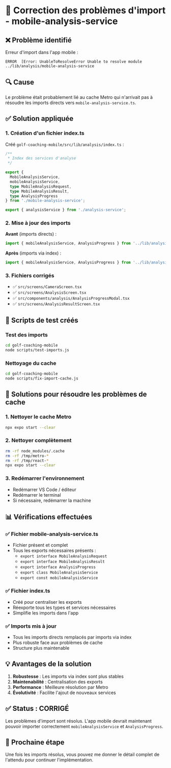 # 🔧 Correction des problèmes d'import - mobile-analysis-service

## ❌ Problème identifié

Erreur d'import dans l'app mobile :
```
ERROR  [Error: UnableToResolveError Unable to resolve module ../lib/analysis/mobile-analysis-service
```

## 🔍 Cause

Le problème était probablement lié au cache Metro qui n'arrivait pas à résoudre les imports directs vers `mobile-analysis-service.ts`.

## ✅ Solution appliquée

### 1. **Création d'un fichier index.ts**

Créé `golf-coaching-mobile/src/lib/analysis/index.ts` :

```typescript
/**
 * Index des services d'analyse
 */

export { 
  MobileAnalysisService, 
  mobileAnalysisService,
  type MobileAnalysisRequest,
  type MobileAnalysisResult,
  type AnalysisProgress
} from './mobile-analysis-service';

export { analysisService } from './analysis-service';
```

### 2. **Mise à jour des imports**

**Avant** (imports directs) :
```typescript
import { mobileAnalysisService, AnalysisProgress } from '../lib/analysis/mobile-analysis-service';
```

**Après** (imports via index) :
```typescript
import { mobileAnalysisService, AnalysisProgress } from '../lib/analysis';
```

### 3. **Fichiers corrigés**

- ✅ `src/screens/CameraScreen.tsx`
- ✅ `src/screens/AnalysisScreen.tsx`
- ✅ `src/components/analysis/AnalysisProgressModal.tsx`
- ✅ `src/screens/AnalysisResultScreen.tsx`

## 🧪 Scripts de test créés

### Test des imports
```bash
cd golf-coaching-mobile
node scripts/test-imports.js
```

### Nettoyage du cache
```bash
cd golf-coaching-mobile
node scripts/fix-import-cache.js
```

## 🔧 Solutions pour résoudre les problèmes de cache

### 1. **Nettoyer le cache Metro**
```bash
npx expo start --clear
```

### 2. **Nettoyer complètement**
```bash
rm -rf node_modules/.cache
rm -rf /tmp/metro-*
rm -rf /tmp/react-*
npx expo start --clear
```

### 3. **Redémarrer l'environnement**
- Redémarrer VS Code / éditeur
- Redémarrer le terminal
- Si nécessaire, redémarrer la machine

## 📊 Vérifications effectuées

### ✅ Fichier mobile-analysis-service.ts
- Fichier présent et complet
- Tous les exports nécessaires présents :
  - `export interface MobileAnalysisRequest`
  - `export interface MobileAnalysisResult`
  - `export interface AnalysisProgress`
  - `export class MobileAnalysisService`
  - `export const mobileAnalysisService`

### ✅ Fichier index.ts
- Créé pour centraliser les exports
- Réexporte tous les types et services nécessaires
- Simplifie les imports dans l'app

### ✅ Imports mis à jour
- Tous les imports directs remplacés par imports via index
- Plus robuste face aux problèmes de cache
- Structure plus maintenable

## 💡 Avantages de la solution

1. **Robustesse** : Les imports via index sont plus stables
2. **Maintenabilité** : Centralisation des exports
3. **Performance** : Meilleure résolution par Metro
4. **Évolutivité** : Facilite l'ajout de nouveaux services

## ✅ Status : CORRIGÉ

Les problèmes d'import sont résolus. L'app mobile devrait maintenant pouvoir importer correctement `mobileAnalysisService` et `AnalysisProgress`.

## 🚀 Prochaine étape

Une fois les imports résolus, vous pouvez me donner le détail complet de l'attendu pour continuer l'implémentation.